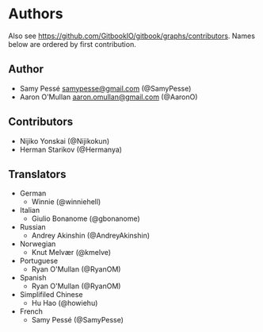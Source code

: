 Authors
=======

Also see https://github.com/GitbookIO/gitbook/graphs/contributors.
Names below are ordered by first contribution.

Author
------

- Samy Pessé <samypesse@gmail.com> (@SamyPesse)
- Aaron O'Mullan <aaron.omullan@gmail.com> (@AaronO)


Contributors
------------

- Nijiko Yonskai (@Nijikokun)
- Herman Starikov (@Hermanya)

Translators
------------

- German
	- Winnie (@winniehell)
- Italian
	- Giulio Bonanome (@gbonanome)
- Russian
	- Andrey Akinshin (@AndreyAkinshin)
- Norwegian
	- Knut Melvær (@kmelve)
- Portuguese
	- Ryan O'Mullan (@RyanOM)
- Spanish
	- Ryan O'Mullan (@RyanOM)
- Simplifiled Chinese
	- Hu Hao (@howiehu)
- French
	- Samy Pessé (@SamyPesse)
